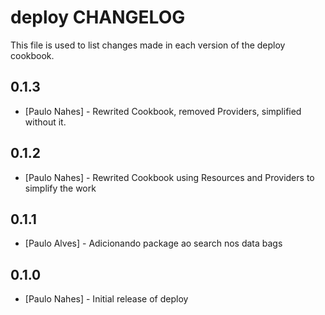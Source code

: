 deploy CHANGELOG
===================

This file is used to list changes made in each version of the deploy cookbook.

0.1.3
-----
- [Paulo Nahes] - Rewrited Cookbook, removed Providers, simplified without it.


0.1.2
-----
- [Paulo Nahes] - Rewrited Cookbook using Resources and Providers to simplify the work 

0.1.1
-----
- [Paulo Alves] - Adicionando package ao search nos data bags

0.1.0
-----
- [Paulo Nahes] - Initial release of deploy

